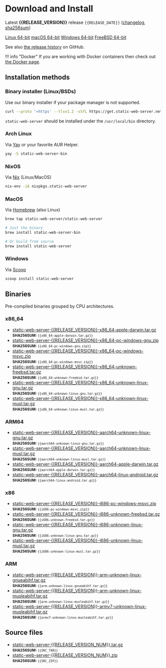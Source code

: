 # Download and Install

Latest **{{RELEASE_VERSION}}** release `{{RELEASE_DATE}}` ([changelog](https://github.com/static-web-server/static-web-server/releases/tag/{{RELEASE_VERSION}}), [sha256sum](https://github.com/static-web-server/static-web-server/releases/download/{{RELEASE_VERSION}}/static-web-server-{{RELEASE_VERSION}}-SHA256SUM))

<div class="featured-downloads">

<a class="md-button md-button-sm" href="https://github.com/static-web-server/static-web-server/releases/download/{{RELEASE_VERSION}}/static-web-server-{{RELEASE_VERSION}}-x86_64-unknown-linux-gnu.tar.gz">Linux 64-bit</a> <a class="md-button md-button-sm" href="https://github.com/static-web-server/static-web-server/releases/download/{{RELEASE_VERSION}}/static-web-server-{{RELEASE_VERSION}}-x86_64-apple-darwin.tar.gz">macOS 64-bit</a>
<a class="md-button md-button-sm" href="https://github.com/static-web-server/static-web-server/releases/download/{{RELEASE_VERSION}}/static-web-server-{{RELEASE_VERSION}}-x86_64-pc-windows-msvc.zip">Windows 64-bit</a>
<a class="md-button md-button-sm" href="https://github.com/static-web-server/static-web-server/releases/download/{{RELEASE_VERSION}}/static-web-server-{{RELEASE_VERSION}}-x86_64-unknown-freebsd.tar.gz">FreeBSD 64-bit</a>

</div>

See also [the release history](https://github.com/static-web-server/static-web-server/releases) on GitHub.

!!! info "Docker"
    If you are working with Docker containers then check out [the Docker page](https://static-web-server.net/features/docker/).

## Installation methods

### Binary installer (Linux/BSDs)

Use our binary installer if your package manager is not supported.

```sh
curl --proto '=https' --tlsv1.2 -sSfL https://get.static-web-server.net | sh
```

`static-web-server` should be installed under the `/usr/local/bin` directory.

### Arch Linux

Via [Yay](https://github.com/Jguer/yay) or your favorite AUR Helper.

```sh
yay -S static-web-server-bin
```

### NixOS

Via [Nix](https://github.com/NixOS/nix) (Linux/MacOS)

```sh
nix-env -iA nixpkgs.static-web-server
```

### MacOS

Via [Homebrew](https://brew.sh/) (also Linux)

```sh
brew tap static-web-server/static-web-server

# Just the binary
brew install static-web-server-bin

# Or build from source
brew install static-web-server
```

### Windows

Via [Scoop](https://scoop.sh/)

```powershell
scoop install static-web-server
```

## Binaries

Pre-compiled binaries grouped by CPU architectures.

### x86_64

- [static-web-server-{{RELEASE_VERSION}}-x86_64-apple-darwin.tar.gz](https://github.com/static-web-server/static-web-server/releases/download/{{RELEASE_VERSION}}/static-web-server-{{RELEASE_VERSION}}-x86_64-apple-darwin.tar.gz)<br>
<small>**SHA256SUM:** `{{x86_64-apple-darwin.tar.gz}}`</small>
- [static-web-server-{{RELEASE_VERSION}}-x86_64-pc-windows-gnu.zip](https://github.com/static-web-server/static-web-server/releases/download/{{RELEASE_VERSION}}/static-web-server-{{RELEASE_VERSION}}-x86_64-pc-windows-gnu.zip)<br>
<small>**SHA256SUM:** `{{x86_64-pc-windows-gnu.zip}}`</small>
- [static-web-server-{{RELEASE_VERSION}}-x86_64-pc-windows-msvc.zip](https://github.com/static-web-server/static-web-server/releases/download/{{RELEASE_VERSION}}/static-web-server-{{RELEASE_VERSION}}-x86_64-pc-windows-msvc.zip)<br>
<small>**SHA256SUM:** `{{x86_64-pc-windows-msvc.zip}}`</small>
- [static-web-server-{{RELEASE_VERSION}}-x86_64-unknown-freebsd.tar.gz](https://github.com/static-web-server/static-web-server/releases/download/{{RELEASE_VERSION}}/static-web-server-{{RELEASE_VERSION}}-x86_64-unknown-freebsd.tar.gz)<br>
<small>**SHA256SUM:** `{{x86_64-unknown-freebsd.tar.gz}}`</small>
- [static-web-server-{{RELEASE_VERSION}}-x86_64-unknown-linux-gnu.tar.gz](https://github.com/static-web-server/static-web-server/releases/download/{{RELEASE_VERSION}}/static-web-server-{{RELEASE_VERSION}}-x86_64-unknown-linux-gnu.tar.gz)<br>
<small>**SHA256SUM:** `{{x86_64-unknown-linux-gnu.tar.gz}}`</small>
- [static-web-server-{{RELEASE_VERSION}}-x86_64-unknown-linux-musl.tar.gz](https://github.com/static-web-server/static-web-server/releases/download/{{RELEASE_VERSION}}/static-web-server-{{RELEASE_VERSION}}-x86_64-unknown-linux-musl.tar.gz)<br>
<small>**SHA256SUM:** `{{x86_64-unknown-linux-musl.tar.gz}}`</small>

### ARM64

- [static-web-server-{{RELEASE_VERSION}}-aarch64-unknown-linux-gnu.tar.gz](https://github.com/static-web-server/static-web-server/releases/download/{{RELEASE_VERSION}}/static-web-server-{{RELEASE_VERSION}}-aarch64-unknown-linux-gnu.tar.gz)<br>
<small>**SHA256SUM:** `{{aarch64-unknown-linux-gnu.tar.gz}}`</small>
- [static-web-server-{{RELEASE_VERSION}}-aarch64-unknown-linux-musl.tar.gz](https://github.com/static-web-server/static-web-server/releases/download/{{RELEASE_VERSION}}/static-web-server-{{RELEASE_VERSION}}-aarch64-unknown-linux-musl.tar.gz)<br>
<small>**SHA256SUM:** `{{aarch64-unknown-linux-musl.tar.gz}}`</small>
- [static-web-server-{{RELEASE_VERSION}}-aarch64-apple-darwin.tar.gz](https://github.com/static-web-server/static-web-server/releases/download/{{RELEASE_VERSION}}/static-web-server-{{RELEASE_VERSION}}-aarch64-apple-darwin.tar.gz)<br>
<small>**SHA256SUM:** `{{aarch64-apple-darwin.tar.gz}}`</small>
- [static-web-server-{{RELEASE_VERSION}}-aarch64-linux-android.tar.gz](https://github.com/static-web-server/static-web-server/releases/download/{{RELEASE_VERSION}}/static-web-server-{{RELEASE_VERSION}}-aarch64-linux-android.tar.gz)<br>
<small>**SHA256SUM:** `{{aarch64-linux-android.tar.gz}}`</small>

### x86

- [static-web-server-{{RELEASE_VERSION}}-i686-pc-windows-msvc.zip](https://github.com/static-web-server/static-web-server/releases/download/{{RELEASE_VERSION}}/static-web-server-{{RELEASE_VERSION}}-i686-pc-windows-msvc.zip)<br>
<small>**SHA256SUM:** `{{i686-pc-windows-msvc.zip}}`</small>
- [static-web-server-{{RELEASE_VERSION}}-i686-unknown-freebsd.tar.gz](https://github.com/static-web-server/static-web-server/releases/download/{{RELEASE_VERSION}}/static-web-server-{{RELEASE_VERSION}}-i686-unknown-freebsd.tar.gz)<br>
<small>**SHA256SUM:** `{{i686-unknown-freebsd.tar.gz}}`</small>
- [static-web-server-{{RELEASE_VERSION}}-i686-unknown-linux-gnu.tar.gz](https://github.com/static-web-server/static-web-server/releases/download/{{RELEASE_VERSION}}/static-web-server-{{RELEASE_VERSION}}-i686-unknown-linux-gnu.tar.gz)<br>
<small>**SHA256SUM:** `{{i686-unknown-linux-gnu.tar.gz}}`</small>
- [static-web-server-{{RELEASE_VERSION}}-i686-unknown-linux-musl.tar.gz](https://github.com/static-web-server/static-web-server/releases/download/{{RELEASE_VERSION}}/static-web-server-{{RELEASE_VERSION}}-i686-unknown-linux-musl.tar.gz)<br>
<small>**SHA256SUM:** `{{i686-unknown-linux-musl.tar.gz}}`</small>

### ARM

- [static-web-server-{{RELEASE_VERSION}}-arm-unknown-linux-gnueabihf.tar.gz](https://github.com/static-web-server/static-web-server/releases/download/{{RELEASE_VERSION}}/static-web-server-{{RELEASE_VERSION}}-arm-unknown-linux-gnueabihf.tar.gz)<br>
<small>**SHA256SUM:** `{{arm-unknown-linux-gnueabihf.tar.gz}}`</small>
- [static-web-server-{{RELEASE_VERSION}}-arm-unknown-linux-musleabihf.tar.gz](https://github.com/static-web-server/static-web-server/releases/download/{{RELEASE_VERSION}}/static-web-server-{{RELEASE_VERSION}}-arm-unknown-linux-musleabihf.tar.gz)<br>
<small>**SHA256SUM:** `{{arm-unknown-linux-musleabihf.tar.gz}}`</small>
- [static-web-server-{{RELEASE_VERSION}}-armv7-unknown-linux-musleabihf.tar.gz](https://github.com/static-web-server/static-web-server/releases/download/{{RELEASE_VERSION}}/static-web-server-{{RELEASE_VERSION}}-armv7-unknown-linux-musleabihf.tar.gz)<br>
<small>**SHA256SUM:** `{{armv7-unknown-linux-musleabihf.tar.gz}}`</small>

## Source files

- [static-web-server-{{RELEASE_VERSION_NUM}}.tar.gz](https://github.com/static-web-server/static-web-server/archive/refs/tags/{{RELEASE_VERSION}}.tar.gz)<br>
<small>**SHA256SUM:** `{{SRC_TAR}}`</small>
- [static-web-server-{{RELEASE_VERSION_NUM}}.zip](https://github.com/static-web-server/static-web-server/archive/refs/tags/{{RELEASE_VERSION}}.zip)<br>
<small>**SHA256SUM:** `{{SRC_ZIP}}`</small>
